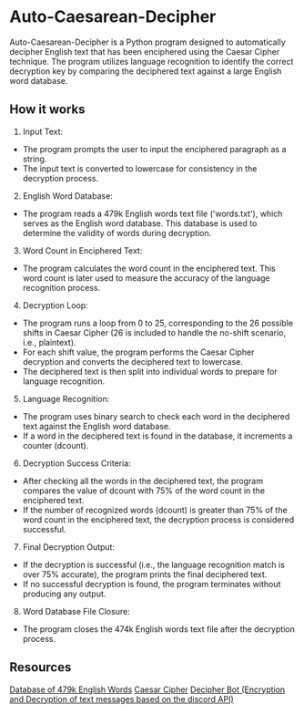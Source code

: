# Auto-Caesarean-Decipher
Auto-Caesarean-Decipher is a Python program designed to automatically decipher English text that has been enciphered using the Caesar Cipher technique. The program utilizes language recognition to identify the correct decryption key by comparing the deciphered text against a large English word database.


## How it works

1. Input Text:
- The program prompts the user to input the enciphered paragraph as a string.
- The input text is converted to lowercase for consistency in the decryption process.

2. English Word Database:
- The program reads a 479k English words text file ('words.txt'), which serves as the English word database. This database is used to determine the validity of words during decryption.


3. Word Count in Enciphered Text:
- The program calculates the word count in the enciphered text. This word count is later used to measure the accuracy of the language recognition process.

4. Decryption Loop:
- The program runs a loop from 0 to 25, corresponding to the 26 possible shifts in Caesar Cipher (26 is included to handle the no-shift scenario, i.e., plaintext).
- For each shift value, the program performs the Caesar Cipher decryption and converts the deciphered text to lowercase.
- The deciphered text is then split into individual words to prepare for language recognition.

5. Language Recognition:
- The program uses binary search to check each word in the deciphered text against the English word database.
- If a word in the deciphered text is found in the database, it increments a counter (dcount).

6. Decryption Success Criteria:
- After checking all the words in the deciphered text, the program compares the value of dcount with 75% of the word count in the enciphered text.
- If the number of recognized words (dcount) is greater than 75% of the word count in the enciphered text, the decryption process is considered successful.

7. Final Decryption Output:
- If the decryption is successful (i.e., the language recognition match is over 75% accurate), the program prints the final deciphered text.
- If no successful decryption is found, the program terminates without producing any output.

8. Word Database File Closure:
- The program closes the 474k English words text file after the decryption process.

## Resources
[Database of 479k English Words](https://github.com/dwyl/english-words)
[Caesar Cipher](https://en.wikipedia.org/wiki/Caesar_cipher)
[Decipher Bot (Encryption and Decryption of text messages based on the discord API)](https://github.com/rs0125/DisCipher)
